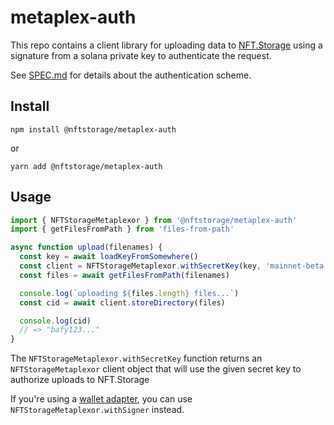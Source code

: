 # metaplex-auth

This repo contains a client library for uploading data to [NFT.Storage](https://nft.storage) using a signature from a solana private key to authenticate the request.

See [SPEC.md](./SPEC.md) for details about the authentication scheme.

## Install

```
npm install @nftstorage/metaplex-auth
```

or

```
yarn add @nftstorage/metaplex-auth
```

## Usage

```js
import { NFTStorageMetaplexor } from '@nftstorage/metaplex-auth'
import { getFilesFromPath } from 'files-from-path'

async function upload(filenames) {
  const key = await loadKeyFromSomewhere()
  const client = NFTStorageMetaplexor.withSecretKey(key, 'mainnet-beta') // or 'devnet'
  const files = await getFilesFromPath(filenames)

  console.log(`uploading ${files.length} files...`)
  const cid = await client.storeDirectory(files)

  console.log(cid)
  // => "bafy123..."
}
```

The `NFTStorageMetaplexor.withSecretKey` function returns an `NFTStorageMetaplexor` client object that will use the given secret key to authorize uploads to NFT.Storage

If you're using a [wallet adapter](https://github.com/solana-labs/wallet-adapter), you can use `NFTStorageMetaplexor.withSigner` instead.

